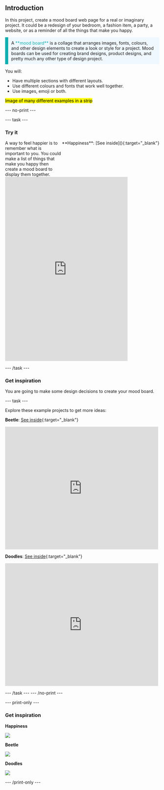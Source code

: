 ## Introduction

In this project, create a mood board web page for a real or imaginary project. It could be a redesign of your bedroom, a fashion item, a party, a website, or as a reminder of all the things that make you happy.

<p style="border-left: solid; border-width:10px; border-color: #0faeb0; background-color: aliceblue; padding: 10px;">
A <span style="color: #0faeb0">**mood board**</span> is a collage that arranges images, fonts, colours, and other design elements to create a look or style for a project. Mood boards can be used for creating brand designs, product designs, and pretty much any other type of design project.
</p>

You will:
+ Have multiple sections with different layouts.
+ Use different colours and fonts that work well together.
+ Use images, emoji or both. 


<mark>Image of many different examples in a strip</mark>

--- no-print ---

--- task --- 

### Try it
<div style="display: flex; flex-wrap: wrap">
<div style="flex-basis: 175px; flex-grow: 1">  
A way to feel happier is to remember what is important to you. You could make a list of things that make you happy then create a mood board to display them together.
</div>
**Happiness**: [See inside](){:target="_blank"}
<div>
<iframe src="https://trinket.io/embed/html/42802541b7?outputOnly=true" width="400" height="600" frameborder="0" marginwidth="0" marginheight="0" allowfullscreen></iframe>
</div>
</div>

--- /task ---

### Get inspiration 

You are going to make some design decisions to create your mood board.

--- task ---

Explore these example projects to get more ideas:

**Beetle**: [See inside](){:target="_blank"}
<div>
<iframe src="https://trinket.io/embed/html/092b44465f?outputOnly=true" width="500" height="400" frameborder="0" marginwidth="0" marginheight="0" allowfullscreen></iframe>
</div>

**Doodles**: [See inside](){:target="_blank"}
<div>
<iframe src="https://trinket.io/embed/html/092b44465f?outputOnly=true" width="500" height="400" frameborder="0" marginwidth="0" marginheight="0" allowfullscreen></iframe>
</div>

--- /task ---
--- /no-print ---

--- print-only ---

### Get inspiration 

**Happiness**

![](images/image.PNG)

**Beetle**

![](images/image.PNG)

**Doodles**

![](images/image.PNG)

--- /print-only ---

